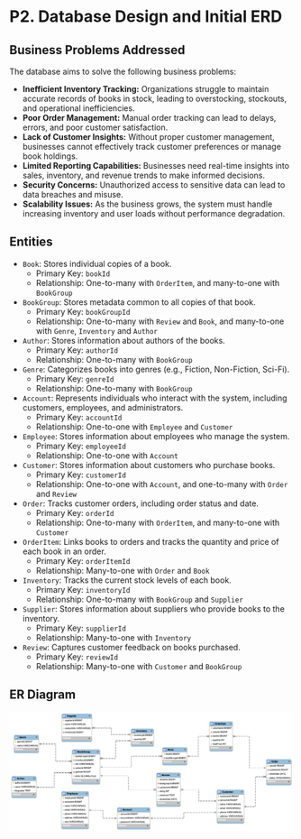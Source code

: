 # P2. Database Design and Initial ERD
## Business Problems Addressed
The database aims to solve the following business problems:
- **Inefficient Inventory Tracking:** Organizations struggle to maintain accurate records of books in stock, leading to overstocking, stockouts, and operational inefficiencies.
- **Poor Order Management:** Manual order tracking can lead to delays, errors, and poor customer satisfaction.
- **Lack of Customer Insights:** Without proper customer management, businesses cannot effectively track customer preferences or manage book holdings.
- **Limited Reporting Capabilities:** Businesses need real-time insights into sales, inventory, and revenue trends to make informed decisions.
- **Security Concerns:** Unauthorized access to sensitive data can lead to data breaches and misuse.
- **Scalability Issues:** As the business grows, the system must handle increasing inventory and user loads without performance degradation.
## Entities
- `Book`: Stores individual copies of a book.
  - Primary Key: `bookId`
  - Relationship: One-to-many with `OrderItem`, and many-to-one with `BookGroup`
- `BookGroup`: Stores metadata common to all copies of that book.
  - Primary Key: `bookGroupId`
  - Relationship: One-to-many with `Review` and `Book`, and many-to-one with `Genre`, `Inventory` and `Author`
- `Author`: Stores information about authors of the books.
  - Primary Key: `authorId`
  - Relationship: One-to-many with `BookGroup`
- `Genre`: Categorizes books into genres (e.g., Fiction, Non-Fiction, Sci-Fi).
  - Primary Key: `genreId`
  - Relationship: One-to-many with `BookGroup`
- `Account`: Represents individuals who interact with the system, including customers, employees, and administrators.
  - Primary Key: `accountId`
  - Relationship: One-to-one with `Employee` and `Customer`
- `Employee`: Stores information about employees who manage the system.
  - Primary Key: `employeeId`
  - Relationship: One-to-one with `Account`
- `Customer`: Stores information about customers who purchase books.
  - Primary Key: `customerId`
  - Relationship: One-to-one with `Account`, and one-to-many with `Order` and `Review`
- `Order`: Tracks customer orders, including order status and date.
  - Primary Key: `orderId`
  - Relationship: One-to-many with `OrderItem`, and many-to-one with `Customer`
- `OrderItem`: Links books to orders and tracks the quantity and price of each book in an order.
  - Primary Key: `orderItemId`
  - Relationship: Many-to-one with `Order` and `Book`
- `Inventory`: Tracks the current stock levels of each book.
  - Primary Key: `inventoryId`
  - Relationship: One-to-many with `BookGroup` and `Supplier`
- `Supplier`: Stores information about suppliers who provide books to the inventory.
  - Primary Key: `supplierId`
  - Relationship: Many-to-one with `Inventory`
- `Review`: Captures customer feedback on books purchased.
  - Primary Key: `reviewId`
  - Relationship: Many-to-one with `Customer` and `BookGroup`
## ER Diagram
![](diagrams/P2_ERD.jpg)
